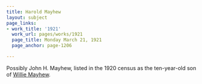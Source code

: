 ```yaml
---
title: Harold Mayhew
layout: subject
page_links:
- work_title: '1921'
  work_url: pages/works/1921
  page_title: Monday March 21, 1921
  page_anchor: page-1206

---
```

<p>Possibly John H. Mayhew, listed in the 1920 census as the ten-year-old son of <a href='../subjects/67' title='Willie Mayhew'>Willie Mayhew</a>.</p>